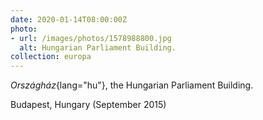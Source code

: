 ```yaml
---
date: 2020-01-14T08:00:00Z
photo:
- url: /images/photos/1578988800.jpg
  alt: Hungarian Parliament Building.
collection: europa
---
```

*Országház*{lang="hu"}, the Hungarian Parliament Building.

Budapest, Hungary (September 2015)

